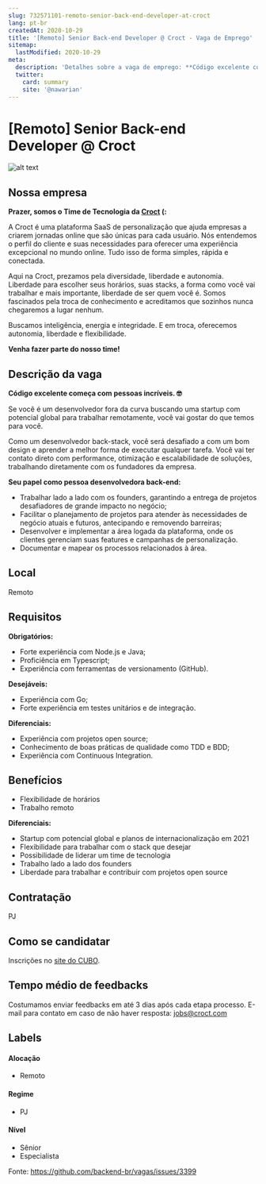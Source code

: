 ```yaml
---
slug: 732571101-remoto-senior-back-end-developer-at-croct
lang: pt-br
createdAt: 2020-10-29
title: '[Remoto] Senior Back-end Developer @ Croct - Vaga de Emprego'
sitemap:
  lastModified: 2020-10-29
meta:
  description: 'Detalhes sobre a vaga de emprego: **Código excelente começa com pessoas incríveis. 🤓** Se você é um desenvolvedor fora da curva buscando uma startup com potencial global para trabalhar remotamente, você vai gostar do que temos para você. Como um desenvolvedor back-stack, você será desafiado a com um bom design e aprender a melhor forma de executar qualquer tarefa. Você vai ter contato direto com performance, otimização e escalabilidade de soluções, trabalhando diretamente com os fundadores da empresa. **Seu papel como pessoa desenvolvedora back-end:** - Trabalhar lado a lado com os founders, garantindo a entrega de projetos desafiadores de grande impacto no negócio; - Facilitar o planejamento de projetos para atender às necessidades de negócio atuais e futuros, antecipando e removendo barreiras; - Desenvolver e implementar a área logada da plataforma, onde os clientes gerenciam suas features e campanhas de personalização. - Documentar e mapear os processos relacionados à área.'
  twitter:
    card: summary
    site: '@nawarian'
---
```


# [Remoto] Senior Back-end Developer @ Croct

![alt text](http://cdn.croct.io/brand/logo/horizontal.svg "Croct")

## Nossa empresa

**Prazer, somos o Time de Tecnologia da [Croct](https://croct.com/) (:**

A Croct é uma plataforma SaaS de personalização que ajuda empresas a criarem jornadas online que são únicas para cada usuário. Nós entendemos o perfil do cliente e suas necessidades para oferecer uma experiência excepcional no mundo online. Tudo isso de forma simples, rápida e conectada.

Aqui na Croct, prezamos pela diversidade, liberdade e autonomia. Liberdade para escolher seus horários, suas stacks, a forma como você vai trabalhar e mais importante, liberdade de ser quem você é. Somos fascinados pela troca de conhecimento e acreditamos que sozinhos nunca chegaremos a lugar nenhum. 

Buscamos inteligência, energia e integridade. E em troca, oferecemos autonomia, liberdade e flexibilidade.

**Venha fazer parte do nosso time!**

## Descrição da vaga

**Código excelente começa com pessoas incríveis. 🤓**

Se você é um desenvolvedor fora da curva buscando uma startup com potencial global para trabalhar remotamente, você vai gostar do que temos para você.

Como um desenvolvedor back-stack, você será desafiado a com um bom design e aprender a melhor forma de executar qualquer tarefa. Você vai ter contato direto com performance, otimização e escalabilidade de soluções, trabalhando diretamente com os fundadores da empresa.

**Seu papel como pessoa desenvolvedora back-end:**
- Trabalhar lado a lado com os founders, garantindo a entrega de projetos desafiadores de grande impacto no negócio;
- Facilitar o planejamento de projetos para atender às necessidades de negócio atuais e futuros, antecipando e removendo barreiras;
- Desenvolver e implementar a área logada da plataforma, onde os clientes gerenciam suas features e campanhas de personalização.
- Documentar e mapear os processos relacionados à área.

## Local

Remoto

## Requisitos

**Obrigatórios:**
- Forte experiência com Node.js e Java;
- Proficiência em Typescript;
- Experiência com ferramentas de versionamento (GitHub).

**Desejáveis:**
- Experiência com Go;
- Forte experiência em testes unitários e de integração.

**Diferenciais:**
- Experiência com projetos open source;
- Conhecimento de boas práticas de qualidade como TDD e BDD;
- Experiência com Continuous Integration.

## Benefícios

- Flexibilidade de horários
- Trabalho remoto

**Diferenciais:**
- Startup com potencial global e planos de internacionalização em 2021
- Flexibilidade para trabalhar com o stack que desejar
- Possibilidade de liderar um time de tecnologia
- Trabalho lado a lado dos founders
- Liberdade para trabalhar e contribuir com projetos open source

## Contratação

PJ

## Como se candidatar

Inscrições no [site do CUBO](https://cubo.network/jobs/faf6a5b0-17e5-11eb-af8d-590126daf955).

## Tempo médio de feedbacks

Costumamos enviar feedbacks em até 3 dias após cada etapa processo.
E-mail para contato em caso de não haver resposta: jobs@croct.com

## Labels

#### Alocação
- Remoto

#### Regime
- PJ

#### Nível
- Sênior
- Especialista




Fonte: https://github.com/backend-br/vagas/issues/3399
